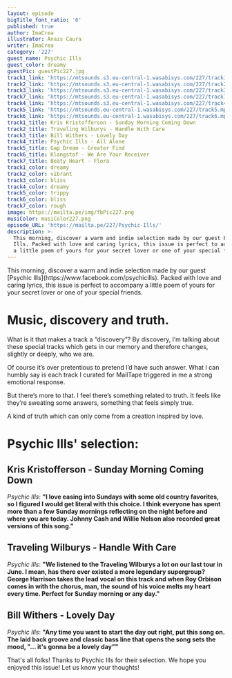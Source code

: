 ```yaml
---
layout: episode
bigTitle_font_ratio: '6'
published: true
author: ImaCrea
illustrator: Anais Caura
writer: ImaCrea
category: '227'
guest_name: Psychic Ills
guest_color: dreamy
guestPic: guestPic227.jpg
track1_link: 'https://mtsounds.s3.eu-central-1.wasabisys.com/227/track1.mp3'
track2_link: 'https://mtsounds.s3.eu-central-1.wasabisys.com/227/track2.mp3'
track3_link: 'https://mtsounds.s3.eu-central-1.wasabisys.com/227/track3.mp3'
track7_link: 'https://mtsounds.s3.eu-central-1.wasabisys.com/227/track7.mp3'
track4_link: 'https://mtsounds.s3.eu-central-1.wasabisys.com/227/track4.mp3'
track5_link: 'https://mtsounds.eu-central-1.wasabisys.com/227/track5.mp3'
track6_link: 'https://mtsounds.eu-central-1.wasabisys.com/227/track6.mp3'
track1_title: Kris Kristofferson - Sunday Morning Coming Down
track2_title: Traveling Wilburys - Handle With Care
track3_title: Bill Withers - Lovely Day
track4_title: Psychic Ills - All Alone
track5_title: Gap Dream - Greater Find
track6_title: Klangstof - We Are Your Receiver
track7_title: Beaty Heart - Flora
track1_color: dreamy
track2_color: vibrant
track3_color: bliss
track4_color: dreamy
track5_color: trippy
track6_color: bliss
track7_color: rough
image: https://mailta.pe/img/fbPic227.png
musiColor: musiColor227.png
episode_URL: 'https://mailta.pe/227/Psychic-Ills/'
description: >-
  This morning, discover a warm and indie selection made by our guest Psychic
  Ills. Packed with love and caring lyrics, this issue is perfect to accompagny
  a little poem of yours for your secret lover or one of your special friends.
---
```

<p id="introduction">This morning, discover a warm and indie selection made by our guest [Psychic Ills](https://www.facebook.com/psychicills). Packed with love and caring lyrics, this issue is perfect to accompany a little poem of yours for your secret lover or one of your special friends.</p>

# Music, discovery and truth.

What is it that makes a track a “discovery”? By discovery, I’m talking about these special tracks which gets in our memory and therefore changes, slightly or deeply, who we are.

Of course it’s over pretentious to pretend I’d have such answer. What I can humbly say is each track I curated for MailTape triggered in me a strong emotional response.

But there’s more to that. I feel there’s something related to truth. It feels like they’re sweating some answers, something that feels simply true.

A kind of truth which can only come from a creation inspired by love.

# Psychic Ills' selection:

## Kris Kristofferson - Sunday Morning Coming Down
_Psychic Ills_: **"**I love easing into Sundays with some old country favorites, so I figured I would get literal with this choice. I think everyone has spent more than a few Sunday mornings reflecting on the night before and where you are today. Johnny Cash and Willie Nelson also recorded great versions of this song.**"**

## Traveling Wilburys - Handle With Care
_Psychic Ills_: **"**We listened to the Traveling Wilburys a lot on our last tour in June. I mean, has there ever existed a more legendary supergroup? George Harrison takes the lead vocal on this track and when Roy Orbison comes in with the chorus, man, the sound of his voice melts my heart every time. Perfect for Sunday morning or any day.**"**

## Bill Withers - Lovely Day
_Psychic Ills_: **"**Any time you want to start the day out right, put this song on. The laid back groove and classic bass line that opens the song sets the mood, "... it's gonna be a lovely day”**"**

<p id="outroduction">That's all folks! Thanks to Psychic Ills for their selection. We hope you enjoyed this issue! Let us know your thoughts!</p>
